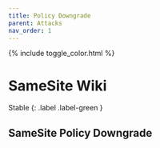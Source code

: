 ```yaml
---
title: Policy Downgrade
parent: Attacks
nav_order: 1
---
```


{% include toggle_color.html %}

# SameSite Wiki

Stable
{: .label .label-green }

## SameSite Policy Downgrade
